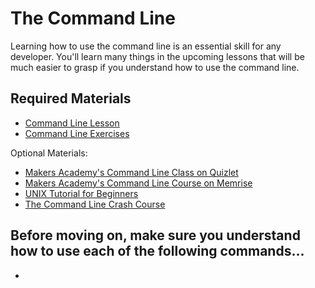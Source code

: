 # The Command Line

Learning how to use the command line is an essential skill for any developer. You'll learn many things in the upcoming lessons that will be much easier to grasp if you understand how to use the command line.

## Required Materials
* [Command Line Lesson](pills/command_line.md)
* [Command Line Exercises](exercises/command_line_exercises.md)

Optional Materials:
* [Makers Academy's Command Line Class on Quizlet](http://quizlet.com/join/CdxPSbF3Z)
* [Makers Academy's Command Line Course on Memrise](http://www.memrise.com/course/372930/command-line-basics-by-makers-academy/)
* [UNIX Tutorial for Beginners](http://www.ee.surrey.ac.uk/Teaching/Unix/)
* [The Command Line Crash Course](http://cli.learncodethehardway.org/book/)

## Before moving on, make sure you understand how to use each of the following commands...
* 
